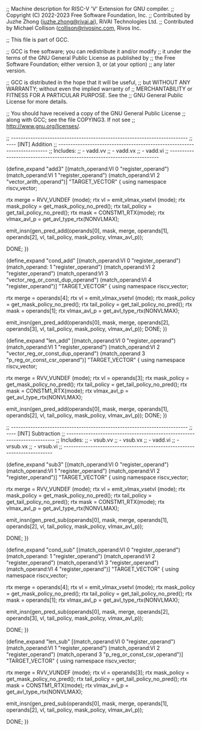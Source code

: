 ;; Machine description for RISC-V 'V' Extension for GNU compiler.
;; Copyright (C) 2022-2023 Free Software Foundation, Inc.
;; Contributed by Juzhe Zhong (juzhe.zhong@rivai.ai), RiVAI Technologies Ltd.
;; Contributed by Michael Collison (collison@rivosinc.com, Rivos Inc.

;; This file is part of GCC.

;; GCC is free software; you can redistribute it and/or modify
;; it under the terms of the GNU General Public License as published by
;; the Free Software Foundation; either version 3, or (at your option)
;; any later version.

;; GCC is distributed in the hope that it will be useful,
;; but WITHOUT ANY WARRANTY; without even the implied warranty of
;; MERCHANTABILITY or FITNESS FOR A PARTICULAR PURPOSE.  See the
;; GNU General Public License for more details.

;; You should have received a copy of the GNU General Public License
;; along with GCC; see the file COPYING3.  If not see
;; <http://www.gnu.org/licenses/>.


;; -------------------------------------------------------------------------
;; ---- [INT] Addition
;; -------------------------------------------------------------------------
;; Includes:
;; - vadd.vv
;; - vadd.vx
;; - vadd.vi
;; -------------------------------------------------------------------------

(define_expand "add<mode>3"
  [(match_operand:VI 0 "register_operand")
   (match_operand:VI 1 "register_operand")
   (match_operand:VI 2 "vector_arith_operand")]
  "TARGET_VECTOR"
{
  using namespace riscv_vector;

  rtx merge = RVV_VUNDEF (<MODE>mode);
  rtx vl = emit_vlmax_vsetvl (<MODE>mode);
  rtx mask_policy = get_mask_policy_no_pred();
  rtx tail_policy = get_tail_policy_no_pred();
  rtx mask = CONSTM1_RTX(<VM>mode);
  rtx vlmax_avl_p = get_avl_type_rtx(NONVLMAX);

  emit_insn(gen_pred_add<mode>(operands[0], mask, merge, operands[1], operands[2],
				vl, tail_policy, mask_policy, vlmax_avl_p));

  DONE;
})

(define_expand "cond_add<mode>"
  [(match_operand:VI 0 "register_operand")
   (match_operand:<VM> 1 "register_operand")
   (match_operand:VI 2 "register_operand")
   (match_operand:VI 3 "vector_reg_or_const_dup_operand")
   (match_operand:VI 4 "register_operand")]
  "TARGET_VECTOR"
{
  using namespace riscv_vector;

  rtx merge = operands[4];
  rtx vl = emit_vlmax_vsetvl (<MODE>mode);
  rtx mask_policy = get_mask_policy_no_pred();
  rtx tail_policy = get_tail_policy_no_pred();
  rtx mask = operands[1];
  rtx vlmax_avl_p = get_avl_type_rtx(NONVLMAX);

  emit_insn(gen_pred_add<mode>(operands[0], mask, merge, operands[2], operands[3],
				vl, tail_policy, mask_policy, vlmax_avl_p));
  DONE;
})

(define_expand "len_add<mode>"
  [(match_operand:VI 0 "register_operand")
   (match_operand:VI 1 "register_operand")
   (match_operand:VI 2 "vector_reg_or_const_dup_operand")
   (match_operand 3 "p_reg_or_const_csr_operand")]
  "TARGET_VECTOR"
{
  using namespace riscv_vector;

  rtx merge = RVV_VUNDEF (<MODE>mode);
  rtx vl = operands[3];
  rtx mask_policy = get_mask_policy_no_pred();
  rtx tail_policy = get_tail_policy_no_pred();
  rtx mask = CONSTM1_RTX(<VM>mode);
  rtx vlmax_avl_p = get_avl_type_rtx(NONVLMAX);

  emit_insn(gen_pred_add<mode>(operands[0], mask, merge, operands[1], operands[2],
				vl, tail_policy, mask_policy, vlmax_avl_p));
  DONE;
})


;; -------------------------------------------------------------------------
;; ---- [INT] Subtraction
;; -------------------------------------------------------------------------
;; Includes:
;; - vsub.vv
;; - vsub.vx
;; - vadd.vi
;; - vrsub.vx
;; - vrsub.vi
;; -------------------------------------------------------------------------

(define_expand "sub<mode>3"
  [(match_operand:VI 0 "register_operand")
   (match_operand:VI 1 "register_operand")
   (match_operand:VI 2 "register_operand")]
  "TARGET_VECTOR"
{
  using namespace riscv_vector;

  rtx merge = RVV_VUNDEF (<MODE>mode);
  rtx vl = emit_vlmax_vsetvl (<MODE>mode);
  rtx mask_policy = get_mask_policy_no_pred();
  rtx tail_policy = get_tail_policy_no_pred();
  rtx mask = CONSTM1_RTX(<VM>mode);
  rtx vlmax_avl_p = get_avl_type_rtx(NONVLMAX);

  emit_insn(gen_pred_sub<mode>(operands[0], mask, merge, operands[1], operands[2],
				vl, tail_policy, mask_policy, vlmax_avl_p));

  DONE;
})

(define_expand "cond_sub<mode>"
  [(match_operand:VI 0 "register_operand")
   (match_operand:<VM> 1 "register_operand")
   (match_operand:VI 2 "register_operand")
   (match_operand:VI 3 "register_operand")
   (match_operand:VI 4 "register_operand")]
  "TARGET_VECTOR"
{
  using namespace riscv_vector;

  rtx merge = operands[4];
  rtx vl = emit_vlmax_vsetvl (<MODE>mode);
  rtx mask_policy = get_mask_policy_no_pred();
  rtx tail_policy = get_tail_policy_no_pred();
  rtx mask = operands[1];
  rtx vlmax_avl_p = get_avl_type_rtx(NONVLMAX);

  emit_insn(gen_pred_sub<mode>(operands[0], mask, merge, operands[2], operands[3],
				vl, tail_policy, mask_policy, vlmax_avl_p));

  DONE;
})

(define_expand "len_sub<mode>"
  [(match_operand:VI 0 "register_operand")
   (match_operand:VI 1 "register_operand")
   (match_operand:VI 2 "register_operand")
   (match_operand 3 "p_reg_or_const_csr_operand")]
  "TARGET_VECTOR"
{
  using namespace riscv_vector;

  rtx merge = RVV_VUNDEF (<MODE>mode);
  rtx vl = operands[3];
  rtx mask_policy = get_mask_policy_no_pred();
  rtx tail_policy = get_tail_policy_no_pred();
  rtx mask = CONSTM1_RTX(<VM>mode);
  rtx vlmax_avl_p = get_avl_type_rtx(NONVLMAX);

  emit_insn(gen_pred_sub<mode>(operands[0], mask, merge, operands[1], operands[2],
				vl, tail_policy, mask_policy, vlmax_avl_p));

  DONE;
})
